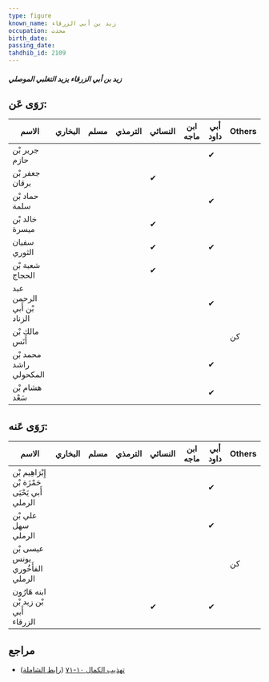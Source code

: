 ```yaml
---
type: figure
known_name: زيد بن أبي الزرقاء
occupation: محدث
birth_date:
passing_date:
tahdhib_id: 2109
---
```

##### زيد بن أبي الزرقاء يزيد التغلبي الموصلي

## رَوَى عَن:
| الاسم                      | البخاري | مسلم | الترمذي | النسائي | ابن ماجه | أبي داود | Others |
| -------------------------- | ------- | ---- | ------- | ------- | -------- | -------- | ------ |
| جرير بْن حازم              |         |      |         |         |          | ✔        |        |
| جعفر بْن برقان             |         |      |         | ✔       |          |          |        |
| حماد بْن سلمة              |         |      |         |         |          | ✔        |        |
| خالد بْن ميسرة             |         |      |         | ✔       |          |          |        |
| سفيان الثوري               |         |      |         | ✔       |          | ✔        |        |
| شعبة بْن الحجاج            |         |      |         | ✔       |          |          |        |
| عبد الرحمن بْن أَبي الزناد |         |      |         |         |          | ✔        |        |
| مالك بْن أَنَس             |         |      |         |         |          |          | كن     |
| محمد بْن راشد المكحولي     |         |      |         |         |          | ✔        |        |
| هشام بْن سَعْد             |         |      |         |         |          | ✔        |        |
## رَوَى عَنه:
| الاسم                                           | البخاري | مسلم | الترمذي | النسائي | ابن ماجه | أبي داود | Others |
| ----------------------------------------------- | ------- | ---- | ------- | ------- | -------- | -------- | ------ |
| إِبْرَاهِيم بْن حَمْزَة بْن أَبي يَحْيَى الرملي |         |      |         |         |          | ✔        |        |
| علي بْن سهل الرملي                              |         |      |         |         |          | ✔        |        |
| عيسى بْن يونس الفأَخُوري الرملي                 |         |      |         |         |          |          | كن     |
| ابنه هَارُون بْن زيد بْن أَبي الزرقاء           |         |      |         | ✔       |          | ✔        |        |
## مراجع
- [تهذيب الكمال ١٠-٧١](obsidian://open?vault=Tahdhib-al-Kamal&file=Figures/٢١٠٩-زيد%20بن%20أبي%20الزرقاء%20يزيد%20التغلبي%20الموصلي) ([رابط الشاملة](https://shamela.ws/book/3722/4843))